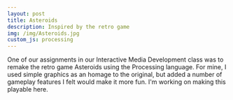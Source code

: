 ```yaml
---
layout: post
title: Asteroids
description: Inspired by the retro game
img: /img/Asteroids.jpg
custom_js: processing
---
```


One of our assignments in our Interactive Media Development class was to remake the retro game Asteroids using the Processing language. For mine, I used simple graphics as an homage to the original, but added a number of gameplay features I felt would make it more fun. I'm working on making this playable here.



<canvas data-processing-sources="/resources/Asteroids.pde" width="1000" height="700"></canvas>
